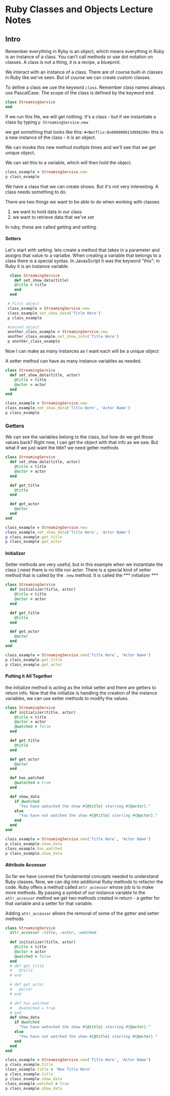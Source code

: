 # Ruby Classes and Objects Lecture Notes

## Intro
Remember everything in Ryby is an object, which means everything in Ruby is an instance of a class.  You can't call methods or use dot notation on classes. A class is not a thing, it is a recipe, a blueprint.

<!-- in irb type:  8.class 
                  =>  Integer -->
                  
We interact with an instance of a class. There are of course built-in classes in Ruby like we've seen.  But of course we can create custom classes.

To define a class we use the keyword `class`.  Remember class names always use PascalCase. The scope of the class is defined by the keyword end.

```ruby
class StreamingService
end
```
If we run this file, we will get nothing.  It's a class - but if we instantiate a class by typing
`p StreamingService.new`

we get something that looks like this: `#<Netflix:0x000000013d998200>`
this is a new instance of the class - it is an object.

We can invoke this new method multiple times
and we'll see that we get unique object.

We can set this to a variable, which will then hold the object.
```ruby
class_example = StreamingService.new
p class_example
```
We have a class that we can create shows. But it's not very interesting. A class needs something to do.
 
There are two things we want to be able to do when working with classes.
1. we want to hold data in our class
2. we want to retrieve data that we've set

In ruby, these are called getting and setting.

#### Setters
Let's start with setting. lets create a method that takes in a parameter and assigns that value to a varialbe. When creating a variable that belongs to a class there is a special syntax. In JavasScript it was the keyword "this"; in Ruby it is an instance variable.

```ruby
  class StreamingService
    def set_show_data(title)
    @title = title
    end
  end

 # First object
 class_example = StreamingService.new
 class_example.set_show_data('Title Here')
 p class_example

 #second object
 another_class_example = StreamingService.new
 another_class_example.set_show_info('Title Here')
 p another_class_example
 ```
Now I can make as many instances as I want each will be a unique object
  
A setter method can have as many instance variables as needed.
```ruby
class StreamingService
  def set_show_data(title, actor)
    @title = title
    @actor = actor
  end
end

class_example = StreamingService.new
class_example.set_show_data('Title Here', 'Actor Name')
p class_example
```
### Getters
We can see the variables belong to the class, but how do we get those values back? Right now, I can get the object with that info as we saw.  But what if we just want the title? we need getter methods

```ruby
class StreamingService
  def set_show_data(title, actor)
    @title = title
    @actor = actor
  end

  def get_title
    @title
  end

  def get_actor
    @actor
  end
end

class_example = StreamingService.new
class_example.set_show_data('Title Here', 'Actor Name')
p class_example.get_title
p class_example.get_actor
```

#### Initializer
Setter methods are very useful, but in this example when we instantiate the class (.new) there is no title nor actor. There is a special kind of setter method that is called by the `.new` method.  It is called the *** initializer ***

```ruby
class StreamingService
  def initializer(title, actor)
    @title = title
    @actor = actor
  end

  def get_title
    @title
  end

  def get_actor
    @actor
  end
end

class_example = StreamingService.new('Title Here', 'Actor Name')
p class_example.get_title
p class_example.get_actor
```

#### Putting it All Together
the initialize method is acting as the initial setter and there are getters to return info. Now that the initialize is handling the creation of the instance variables, we can use setter methods to modify the values.
```ruby
class StreamingService
  def initializer(title, actor)
    @title = title
    @actor = actor
    @watched = false
  end

  def get_title
    @title
  end

  def get_actor
    @actor
  end

  def has_watched
    @wateched = true
  end

  def show_data
    if @watched
      "You have wateched the show #{@title} starring #{@actor}."
    else
      "You have not watched the show #{@title} starring #{@actor}."
    end
  end
end

class_example = StreamingService.new('Title Here', 'Actor Name')
p class_example.show_data
class_example.has_watched
p class_example.show_data
```
#### Attribute Accessor
So far we have covered the fundamental concepts needed to understand Ruby classes. Now, we can dig into additional Ruby methods to refactor the code. Ruby offers a method called `attr_accessor` whose job is to make more methods. By passing a symbol of our instance variable to the `attr_accessor` method we get two methods created in return - a getter for that variable and a setter for that variable.

Adding `attr_accessor` allows the removal of some of the getter and setter methods
```ruby
class StreamingService
  attr_accessor :title, :actor, :watched
  
  def initializer(title, actor)
    @title = title
    @actor = actor
    @watched = false
  end
  # def get_title
  #   @title
  # end

  # def get_actor
  #   @actor
  # end

  # def has_watched
  #   @wateched = true
  # end
  def show_data
    if @watched
      "You have wateched the show #{@title} starring #{@actor}."
    else
      "You have not watched the show #{@title} starring #{@actor}."
    end
  end
end

class_example = StreamingService.new('Title Here', 'Actor Name')
p class_example.title
class_example.title = 'New Title Here'
p class_example.title
p class_example.show_data
class_example.watched = true
p class_example.show_data





